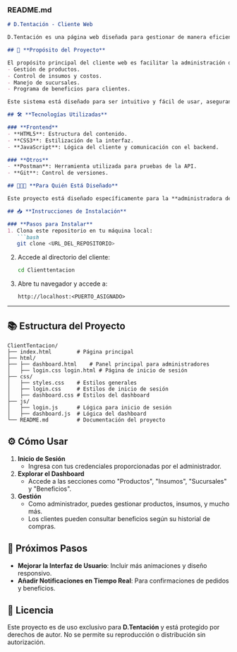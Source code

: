 ### **README.md**

```markdown
# D.Tentación - Cliente Web

D.Tentación es una página web diseñada para gestionar de manera eficiente los procesos operativos de la pastelería **D.Tentación**, incluyendo el manejo de productos, insumos, sucursales, beneficios para clientes, y más. Este cliente web proporciona una interfaz amigable y moderna para la administradora y los usuarios.

## 🎯 **Propósito del Proyecto**

El propósito principal del cliente web es facilitar la administración del negocio de **D.Tentación**, proporcionando funcionalidades clave como:
- Gestión de productos.
- Control de insumos y costos.
- Manejo de sucursales.
- Programa de beneficios para clientes.

Este sistema está diseñado para ser intuitivo y fácil de usar, asegurando que tanto la administradora como los clientes puedan interactuar con la aplicación sin complicaciones.

## 🛠️ **Tecnologías Utilizadas**

### **Frontend**
- **HTML5**: Estructura del contenido.
- **CSS3**: Estilización de la interfaz.
- **JavaScript**: Lógica del cliente y comunicación con el backend.

### **Otros**
- **Postman**: Herramienta utilizada para pruebas de la API.
- **Git**: Control de versiones.

## 🧑‍🤝‍🧑 **Para Quién Está Diseñado**

Este proyecto está diseñado específicamente para la **administradora de D.Tentación**, facilitando la gestión de su negocio, así como para los clientes interesados en realizar pedidos y participar en el programa de beneficios.

## 📥 **Instrucciones de Instalación**

### **Pasos para Instalar**
1. Clona este repositorio en tu máquina local:
   ```bash
   git clone <URL_DEL_REPOSITORIO>
   ```
2. Accede al directorio del cliente:
   ```bash
   cd Clienttentacion
   ```
   
5. Abre tu navegador y accede a:
   ```plaintext
   http://localhost:<PUERTO_ASIGNADO>
   ```

---

## 📚 **Estructura del Proyecto**

```plaintext
ClientTentacion/
├── index.html        # Página principal
├── html/
├── ├── dashboard.html    # Panel principal para administradores
│   ├── login.css login.html # Página de inicio de sesión
├── css/
│   ├── styles.css    # Estilos generales
│   ├── login.css     # Estilos de inicio de sesión
│   ├── dashboard.css # Estilos del dashboard
├── js/
│   ├── login.js      # Lógica para inicio de sesión
│   ├── dashboard.js  # Lógica del dashboard
└── README.md         # Documentación del proyecto
```

## ⚙️ **Cómo Usar**

1. **Inicio de Sesión**
   - Ingresa con tus credenciales proporcionadas por el administrador.
2. **Explorar el Dashboard**
   - Accede a las secciones como "Productos", "Insumos", "Sucursales" y "Beneficios".
3. **Gestión**
   - Como administrador, puedes gestionar productos, insumos, y mucho más.
   - Los clientes pueden consultar beneficios según su historial de compras.


## 🚀 **Próximos Pasos**

- **Mejorar la Interfaz de Usuario**: Incluir más animaciones y diseño responsivo.
- **Añadir Notificaciones en Tiempo Real**: Para confirmaciones de pedidos y beneficios.


## 📝 **Licencia**

Este proyecto es de uso exclusivo para **D.Tentación** y está protegido por derechos de autor. No se permite su reproducción o distribución sin autorización.
